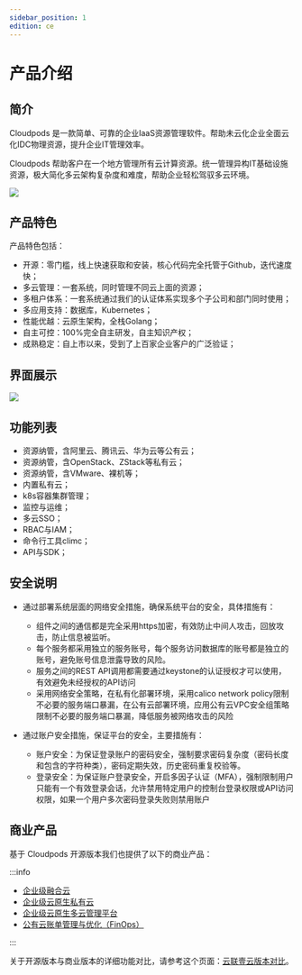 ```yaml
---
sidebar_position: 1
edition: ce
---
```


# 产品介绍

## 简介

Cloudpods 是一款简单、可靠的企业IaaS资源管理软件。帮助未云化企业全面云化IDC物理资源，提升企业IT管理效率。

Cloudpods 帮助客户在一个地方管理所有云计算资源。统一管理异构IT基础设施资源，极大简化多云架构复杂度和难度，帮助企业轻松驾驭多云环境。

![](./img/intro1.png)

## 产品特色

产品特色包括：

 - 开源：零门槛，线上快速获取和安装，核心代码完全托管于Github，迭代速度快；
 - 多云管理：一套系统，同时管理不同云上面的资源；
 - 多租户体系：一套系统通过我们的认证体系实现多个子公司和部门同时使用；
 - 多应用支持：数据库，Kubernetes；
 - 性能优越：云原生架构，全栈Golang；
 - 自主可控：100%完全自主研发，自主知识产权；
 - 成熟稳定：自上市以来，受到了上百家企业客户的广泛验证；

## 界面展示


![](./img/interface1.gif)

## 功能列表

 - 资源纳管，含阿里云、腾讯云、华为云等公有云；
 - 资源纳管，含OpenStack、ZStack等私有云；
 - 资源纳管，含VMware、裸机等；
 - 内置私有云；
 - k8s容器集群管理；
 - 监控与运维；
 - 多云SSO；
 - RBAC与IAM；
 - 命令行工具climc；
 - API与SDK；

## 安全说明

- 通过部署系统层面的网络安全措施，确保系统平台的安全，具体措施有：

    - 组件之间的通信都是完全采用https加密，有效防止中间人攻击，回放攻击，防止信息被监听。
    - 每个服务都采用独立的服务账号，每个服务访问数据库的账号都是独立的账号，避免账号信息泄露导致的风险。
    - 服务之间的REST API调用都需要通过keystone的认证授权才可以使用，有效避免未经授权的API访问
    - 采用网络安全策略，在私有化部署环境，采用calico network policy限制不必要的服务端口暴漏，在公有云部署环境，应用公有云VPC安全组策略限制不必要的服务端口暴漏，降低服务被网络攻击的风险

- 通过账户安全措施，保证平台的安全，主要措施有：

    - 账户安全：为保证登录账户的密码安全，强制要求密码复杂度（密码长度和包含的字符种类），密码定期失效，历史密码重复校验等。
    - 登录安全：为保证账户登录安全，开启多因子认证（MFA），强制限制用户只能有一个有效登录会话，允许禁用特定用户的控制台登录权限或API访问权限，如果一个用户多次密码登录失败则禁用账户

## 商业产品

基于 Cloudpods 开源版本我们也提供了以下的商业产品：

:::info

- [企业级融合云](https://www.yunion.cn/)
- [企业级云原生私有云](https://www.yunion.cn/private/index.html)
- [企业级云原生多云管理平台](https://www.yunion.cn/cmp/index.html)
- [公有云账单管理与优化（FinOps）](https://www.yunion.cn/finops/index.html)

:::

关于开源版本与商业版本的详细功能对比，请参考这个页面：[云联壹云版本对比](https://www.yunion.cn/comparison-info)。
